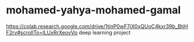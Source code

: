 # mohamed-yahya-mohamed-gamal
https://colab.research.google.com/drive/1tinP0wF7iX0xQUoC4kxr39b_BtjHF2rv#scrollTo=lLUxRrXeovVp
deep learning project
